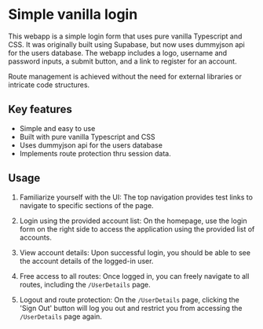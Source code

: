 <h1>Simple vanilla login</h1>

This webapp is a simple login form that uses pure vanilla Typescript and CSS. It was originally built using Supabase, but now uses dummyjson api for the users database. The webapp includes a logo, username and password inputs, a submit button, and a link to register for an account.

Route management is achieved without the need for external libraries or intricate code structures.

## Key features

- Simple and easy to use
- Built with pure vanilla Typescript and CSS
- Uses dummyjson api for the users database
- Implements route protection thru session data.

## Usage
1. Familiarize yourself with the UI: The top navigation provides test links to navigate to specific sections of the page.

2. Login using the provided account list: On the homepage, use the login form on the right side to access the application using the provided list of accounts.

3. View account details: Upon successful login, you should be able to see the account details of the logged-in user.

4. Free access to all routes: Once logged in, you can freely navigate to all routes, including the `/UserDetails` page.

5. Logout and route protection: On the `/UserDetails` page, clicking the 'Sign Out' button will log you out and restrict you from accessing the `/UserDetails` page again.
